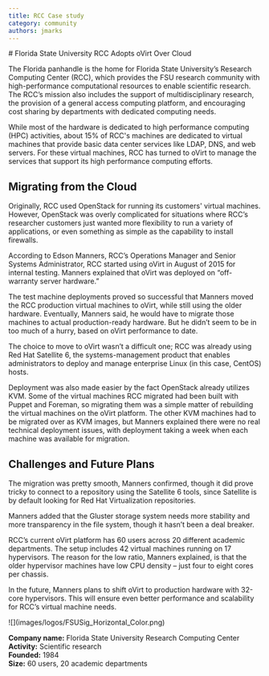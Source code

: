 ```yaml
---
title: RCC Case study
category: community
authors: jmarks
---
```


<div class="row">
<div class="col-md-7 col-md-offset-1 pad-sides">
# Florida State University RCC Adopts oVirt Over Cloud

The Florida panhandle is the home for Florida State University’s Research Computing Center (RCC), which provides the FSU research community with high-performance computational resources to enable scientific research. The RCC’s mission also includes the support of multidisciplinary research, the provision of a general access computing platform, and encouraging cost sharing by departments with dedicated computing needs.

While most of the hardware is dedicated to high performance computing (HPC) activities, about 15% of RCC's machines are dedicated to virtual machines that provide basic data center services like LDAP, DNS, and web servers. For these virtual machines, RCC has turned to oVirt to manage the services that support its high performance computing efforts.

## Migrating from the Cloud

Originally, RCC used OpenStack for running its customers' virtual machines. However, OpenStack was overly complicated for situations where RCC’s researcher customers just wanted more flexibility to run a variety of applications, or even something as simple as the capability to install firewalls.

According to Edson Manners, RCC’s Operations Manager and Senior Systems Administrator, RCC started using oVirt in August of 2015 for internal testing. Manners explained that oVirt was deployed on “off-warranty server hardware.”    

The test machine deployments proved so successful that Manners moved the RCC production virtual machines to oVirt, while still using the older hardware. Eventually, Manners said, he would have to migrate those machines to actual production-ready hardware. But he didn’t seem to be in too much of a hurry, based on oVirt performance to date.

The choice to move to oVirt wasn’t a difficult one; RCC was already using Red Hat Satellite 6, the systems-management product that enables administrators to deploy and manage enterprise Linux (in this case, CentOS) hosts.

Deployment was also made easier by the fact OpenStack already utilizes KVM. Some of the virtual machines RCC migrated had been built with Puppet and Foreman, so migrating them was a simple matter of rebuilding the virtual machines on the oVirt platform. The other KVM machines had to be migrated over as KVM images, but Manners explained there were no real technical deployment issues, with deployment taking a week when each machine was available for migration.

## Challenges and Future Plans

The migration was pretty smooth, Manners confirmed, though it did prove tricky to connect to a repository using the Satellite 6 tools, since Satellite is by default looking for Red Hat Virtualization repositories.

Manners added that the Gluster storage system needs more stability and more transparency in the file system, though it hasn’t been a deal breaker.

RCC’s current oVirt platform has 60 users across 20 different academic departments. The setup includes 42 virtual machines running on 17 hypervisors. The reason for the low ratio, Manners explained, is that the older hypervisor machines have low CPU density – just four to eight cores per chassis.

In the future, Manners plans to shift oVirt to production hardware with 32-core hypervisors. This will ensure even better performance and scalability for RCC’s virtual machine needs.



</div>
<div class="col-md-4 pad-sides">
<div class="well well-lg">
![](images/logos/FSUSig_Horizontal_Color.png)<br>

**Company name:** Florida State University Research Computing Center<br>
**Activity:** Scientific research<br>
**Founded:** 1984<br>
**Size:** 60 users, 20 academic departments

</div>
</div>
</div>
